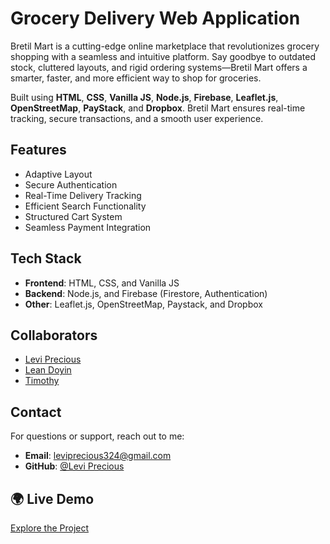 # Grocery Delivery Web Application

Bretil Mart is a cutting-edge online marketplace that revolutionizes grocery shopping with a seamless and intuitive platform. Say goodbye to outdated stock, cluttered layouts, and rigid ordering systems—Bretil Mart offers a smarter, faster, and more efficient way to shop for groceries. 

Built using **HTML**, **CSS**, **Vanilla JS**, **Node.js**, **Firebase**, **Leaflet.js**, **OpenStreetMap**, **PayStack**, and **Dropbox**. Bretil Mart ensures real-time tracking, secure transactions, and a smooth user experience.

## Features
- Adaptive Layout
- Secure Authentication
- Real-Time Delivery Tracking
- Efficient Search Functionality
- Structured Cart System
- Seamless Payment Integration

## Tech Stack
- **Frontend**: HTML, CSS, and Vanilla JS
- **Backend**: Node.js, and Firebase (Firestore, Authentication)
- **Other**: Leaflet.js, OpenStreetMap, Paystack, and Dropbox

## Collaborators 
- [Levi Precious](https://github.com/Brainbox-source)
- [Lean Doyin](https://github.com/Leaneona112)
- [Timothy](https://github.com/Timothy509999)

## Contact 
For questions or support, reach out to me:

- **Email**: leviprecious324@gmail.com
- **GitHub**: [@Levi Precious](https://github.com/Brainbox-source)

## 🌍 Live Demo
[Explore the Project](https://bretil-mart.web.app/)

